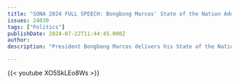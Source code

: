 ```yaml
---
title: "SONA 2024 FULL SPEECH: Bongbong Marcos' State of the Nation Address"
issues: 24030
tags: ["Politics"]
publishDate: 2024-07-22T11:44:45.000Z
author: 
description: "President Bongbong Marcos delivers his State of the Nation Address on Monday, July 22."

---
```


{{< youtube XO5SkLEo8Ws >}}